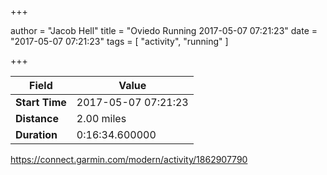 +++

author = "Jacob Hell"
title = "Oviedo Running 2017-05-07 07:21:23"
date = "2017-05-07 07:21:23"
tags = [
    "activity", "running"
]

+++

<!--more-->

|Field  |Value  |
|--- | --- |
|**Start Time**|2017-05-07 07:21:23|
|**Distance**|2.00 miles|
|**Duration**|0:16:34.600000|

https://connect.garmin.com/modern/activity/1862907790